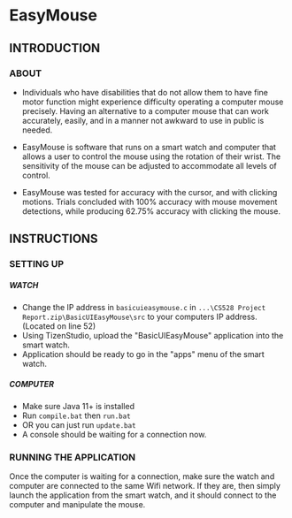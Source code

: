 # EasyMouse
## INTRODUCTION
### ABOUT
* Individuals who have disabilities that do not allow them to have fine motor function might experience difficulty operating a computer mouse precisely. Having an alternative to a computer mouse that can work accurately, easily, and in a manner not awkward to use in public is needed.

* EasyMouse is software that runs on a smart watch and computer that allows a user to control the mouse using the rotation of their wrist. The sensitivity of the mouse can be adjusted to accommodate all levels of control.

* EasyMouse was tested for accuracy with the cursor, and with clicking motions. Trials concluded with 100% accuracy with mouse movement detections, while  producing 62.75% accuracy with clicking the mouse.
## INSTRUCTIONS
### SETTING UP
##### WATCH
* Change the IP address in ``basicuieasymouse.c`` in ``...\CS528 Project Report.zip\BasicUIEasyMouse\src`` to your computers IP address. (Located on line 52)
* Using TizenStudio, upload the "BasicUIEasyMouse" application into the smart watch.
* Application should be ready to go in the "apps" menu of the smart watch.

##### COMPUTER
* Make sure Java  11+ is installed
* Run ``compile.bat`` then ``run.bat`` 
 * OR you can just run ``update.bat``
* A console should be waiting for a connection now.

### RUNNING THE APPLICATION
Once the computer is waiting for a connection, make sure the watch and computer are connected to the same Wifi network. If they are, then simply launch the application from the smart watch, and it should connect to the computer and manipulate the mouse. 
